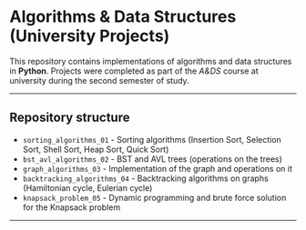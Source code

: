 # Algorithms & Data Structures (University Projects)
This repository contains implementations of algorithms and data structures in **Python**.
Projects were completed as part of the *A&DS* course at university during the second semester of study.

---

## Repository structure
- `sorting_algorithms_01` - Sorting algorithms (Insertion Sort, Selection Sort, Shell Sort, Heap Sort, Quick Sort)
- `bst_avl_algorithms_02` - BST and AVL trees (operations on the trees)
- `graph_algorithms_03` - Implementation of the graph and operations on it
- `backtracking_algorithms_04` - Backtracking algorithms on graphs (Hamiltonian cycle, Eulerian cycle)
- `knapsack_problem_05` - Dynamic programming and brute force solution for the Knapsack problem

---


